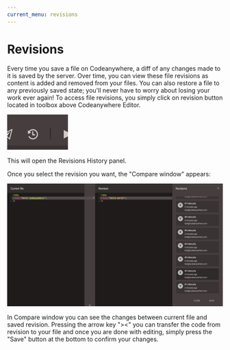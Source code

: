 ```yaml
---
current_menu: revisions
---
```


# Revisions

Every time you save a file on Codeanywhere, a diff of any changes made to it is saved by the server. Over time, you can view these file revisions as content is added and removed from your files. You can also restore a file to any previously saved state; you'll never have to worry about losing your work ever again!
To access file revisions, you simply click on revision button located in toolbox above Codeanywhere Editor.
 
![revisions](images/revisions.png "revisions")

This will open the Revisions History panel.
	
Once you select the revision you want, the "Compare window" appears:

![revisions-fix](images/revisions-fix.png "revisions")

In Compare window you can see the changes between current file and saved revision. Pressing the arrow key "><" you can transfer the code from revision to your file and once you are done with editing, simply press the "Save" button at the bottom to confirm your changes.
